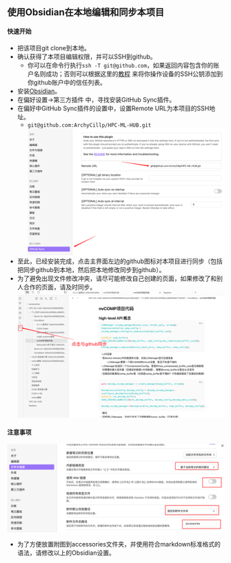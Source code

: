 ## 使用Obsidian在本地编辑和同步本项目

#### 快速开始
- 把该项目git clone到本地。
- 确认获得了本项目编辑权限，并可以SSH到github。
	- 你可以在命令行执行`ssh -T git@github.com`，如果返回内容包含你的账户名则成功；否则可以根据这里的[教程](https://docs.github.com/en/authentication/connecting-to-github-with-ssh/adding-a-new-ssh-key-to-your-github-account?platform=windows) 来将你操作设备的SSH公钥添加到你github账户中的信任列表。
- 安装[Obsidian](https://obsidian.md/download)。
- 在偏好设置->第三方插件 中，寻找安装GitHub Sync插件。
- 在偏好中GitHub Sync插件的设置中，设置Remote URL为本项目的SSH地址。
	- `git@github.com:ArchyCillp/HPC-ML-HUB.git`
![](accessories/Pasted%20image%2020250227204331.png)
- 至此，已经安装完成，点击主界面左边的github图标对本项目进行同步（包括把同步github到本地，然后把本地修改同步到github）。
- 为了避免出现文件修改冲突，请尽可能修改自己创建的页面，如果修改了和别人合作的页面，请及时同步。
![](accessories/Pasted%20image%2020250227191223.png)

#### 注意事项
![](accessories/Pasted%20image%2020250227192004.png)
- 为了方便放置附图到accessories文件夹，并使用符合markdown标准格式的语法，请修改以上的Obsidian设置。